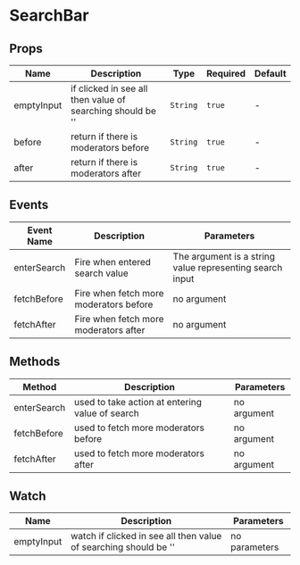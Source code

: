 # SearchBar

## Props

<!-- @vuese:SearchBar:props:start -->
|Name|Description|Type|Required|Default|
|---|---|---|---|---|
|emptyInput|if clicked in see all then value of searching should be ''|`String`|`true`|-|
|before|return if there is moderators before|`String`|`true`|-|
|after|return if there is moderators after|`String`|`true`|-|

<!-- @vuese:SearchBar:props:end -->


## Events

<!-- @vuese:SearchBar:events:start -->
|Event Name|Description|Parameters|
|---|---|---|
|enterSearch|Fire when entered search value|The argument is a string value representing search input|
|fetchBefore|Fire when fetch more moderators before|no argument|
|fetchAfter|Fire when fetch more moderators after|no argument|

<!-- @vuese:SearchBar:events:end -->


## Methods

<!-- @vuese:SearchBar:methods:start -->
|Method|Description|Parameters|
|---|---|---|
|enterSearch|used to take action at entering value of search|no argument|
|fetchBefore|used to fetch more moderators before|no argument|
|fetchAfter|used to fetch more moderators after|no argument|

<!-- @vuese:SearchBar:methods:end -->


## Watch

<!-- @vuese:SearchBar:watch:start -->
|Name|Description|Parameters|
|---|---|---|
|emptyInput|watch if clicked in see all then value of searching should be ''|no parameters|

<!-- @vuese:SearchBar:watch:end -->


